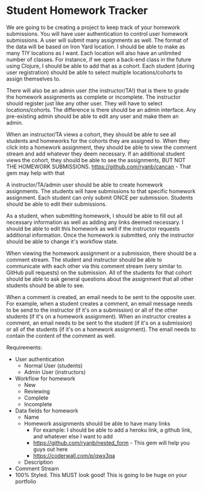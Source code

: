 # Student Homework Tracker

We are going to be creating a project to keep track of your homework submissions. You will have user authentication to control user homework submissions. A user will submit many assignments as well. The format of the data will be based on Iron Yard location. I should be able to make as many TIY locations as I want. Each location will also have an unlimited number of classes. For instance, if we open a back-end class in the future using Clojure, I should be able to add that as a cohort. Each student (during user registration) should be able to select multiple locations/cohorts to assign themselves to.

There will also be an admin user (the instructor/TA!) that is there to grade the homework assignments as complete or incomplete. The instructor should register just like any other user. They will have to select locations/cohorts. The difference is there should be an admin interface. Any pre-existing admin should be able to edit any user and make them an admin.

When an instructor/TA views a cohort, they should be able to see all students and homeworks for the cohorts they are assigned to. When they click into a homework assignment, they should be able to view the comment stream and add whatever they deem necessary. If an additional student views the cohort, they should be able to see the assignments, BUT NOT THE HOMEWORK SUBMISSIONS. https://github.com/ryanb/cancan - That gem may help with that

A instructor/TA/admin user should be able to create homework assignments. The students will have submissions to that specific homework assignment. Each student can only submit ONCE per submission. Students should be able to edit their submissions.

As a student, when submitting homework, I should be able to fill out all necessary information as well as adding any links deemed necessary. I should be able to edit this homework as well if the instructor requests additional information. Once the homework is submitted, only the instructor should be able to change it's workflow state.

When viewing the homework assignment or a submission, there should be a comment stream. The student and instructor should be able to communicate with each other via this comment stream (very similar to GitHub pull requests) on the submission. All of the students for that cohort should be able to ask general questions about the assignment that all other students should be able to see.

When a comment is created, an email needs to be sent to the opposite user. For example, when a student creates a comment, an email message needs to be send to the instructor (if it's on a submission) or all of the other students (if it's on a homework assignment). When an instructor creates a comment, an email needs to be sent to the student (if it's on a submission) or all of the students (if it's on a homework assignment). The email needs to contain the content of the comment as well.

Requirements:
- User authentication
  - Normal User (students)
  - Admin User (instructors)
- Workflow for homework 
  - New
  - Reviewing
  - Complete
  - Incomplete
- Data fields for homework
  - Name
  - Homework assignments should be able to have many links
    - For example: I should be able to add a heroku link, a github link, and whatever else I want to add
    - https://github.com/ryanb/nested_form - This gem will help you guys out here
    - https://coderwall.com/p/qwx3qa
  - Description
- Comment Stream
- 100% Styled. This MUST look good! This is going to be huge on your portfolio
